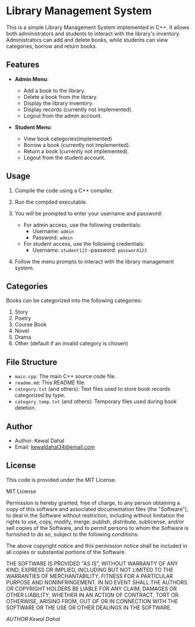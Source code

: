 # Library Management System

This is a simple Library Management System implemented in C++. It allows both administrators and students to interact with the library's inventory. Administrators can add and delete books, while students can view categories, borrow and return books.

## Features

- **Admin Menu**:
  - Add a book to the library.
  - Delete a book from the library.
  - Display the library inventory.
  - Display records (currently not implemented).
  - Logout from the admin account.

- **Student Menu**:
  - View book categories(implemented)
  - Borrow a book (currently not implemented).
  - Return a book (currently not implemented).
  - Logout from the student account.

## Usage

1. Compile the code using a C++ compiler.

2. Run the compiled executable.

3. You will be prompted to enter your username and password:
   - For admin access, use the following credentials:
     - Username: `admin`
     - Password: `admin`
   - For student access, use the following credentials:
     - Username: `student123`
     -password:  `password123`

4. Follow the menu prompts to interact with the library management system.

## Categories

Books can be categorized into the following categories:
1. Story
2. Poetry
3. Course Book
4. Novel
5. Drama
6. Other (default if an invalid category is chosen)

## File Structure

- `main.cpp`: The main C++ source code file.
- `readme.md`: This README file.
- `category.txt` (and others): Text files used to store book records categorized by type.
- `category_temp.txt` (and others): Temporary files used during book deletion.

## Author

- Author: Kewal Dahal
- Email: kewaldahal34@email.com

## License

This code is provided under the MIT License.

MIT License

Permission is hereby granted, free of charge, to any person obtaining a copy
of this software and associated documentation files (the "Software"), to deal
in the Software without restriction, including without limitation the rights
to use, copy, modify, merge, publish, distribute, sublicense, and/or sell
copies of the Software, and to permit persons to whom the Software is
furnished to do so, subject to the following conditions:

The above copyright notice and this permission notice shall be included in all
copies or substantial portions of the Software.

THE SOFTWARE IS PROVIDED "AS IS", WITHOUT WARRANTY OF ANY KIND, EXPRESS OR
IMPLIED, INCLUDING BUT NOT LIMITED TO THE WARRANTIES OF MERCHANTABILITY,
FITNESS FOR A PARTICULAR PURPOSE AND NONINFRINGEMENT. IN NO EVENT SHALL THE
AUTHORS OR COPYRIGHT HOLDERS BE LIABLE FOR ANY CLAIM, DAMAGES OR OTHER
LIABILITY, WHETHER IN AN ACTION OF CONTRACT, TORT OR OTHERWISE, ARISING FROM,
OUT OF OR IN CONNECTION WITH THE SOFTWARE OR THE USE OR OTHER DEALINGS IN THE
SOFTWARE.


*AUTHOR:Kewal Dahal*